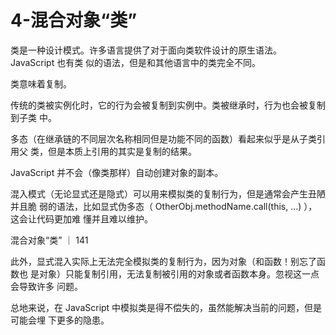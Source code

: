 # 4-混合对象“类”

类是一种设计模式。许多语言提供了对于面向类软件设计的原生语法。JavaScript 也有类
似的语法，但是和其他语言中的类完全不同。

类意味着复制。

传统的类被实例化时，它的行为会被复制到实例中。类被继承时，行为也会被复制到子类
中。

多态（在继承链的不同层次名称相同但是功能不同的函数）看起来似乎是从子类引用父
类，但是本质上引用的其实是复制的结果。

JavaScript 并不会（像类那样）自动创建对象的副本。

混入模式（无论显式还是隐式）可以用来模拟类的复制行为，但是通常会产生丑陋并且脆
弱的语法，比如显式伪多态（ OtherObj.methodName.call(this, ...) ），这会让代码更加难
懂并且难以维护。

混合对象“类” ｜ 141

此外，显式混入实际上无法完全模拟类的复制行为，因为对象（和函数！别忘了函数也
是对象）只能复制引用，无法复制被引用的对象或者函数本身。忽视这一点会导致许多
问题。

总地来说，在 JavaScript 中模拟类是得不偿失的，虽然能解决当前的问题，但是可能会埋
下更多的隐患。